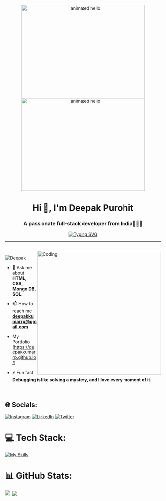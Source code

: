 <div align="center">
  <img src="https://github.com/Anmol-Baranwal/Cool-GIFs-For-GitHub/assets/74038190/9be4d344-6782-461a-b5a6-32a07bf7b34e" width="400" height="300" alt="animated hello">
  <img src="https://user-images.githubusercontent.com/74038190/212750155-3ceddfbd-19d3-40a3-87af-8d329c8323c4.gif" width="400" height="300" alt="animated hello">
</div>


<h1 align="center">Hi 👋, I'm Deepak Purohit</h1>
<h3 align="center">A passionate full-stack developer from India👨🏻‍💻</h3>

[<div align="center">![Typing SVG](https://readme-typing-svg.demolab.com?font=Fira+Code&weight=800&pause=500&color=00ffff&background=B3FFE500&center=true&random=false&width=435&lines=1500%2B+Hours+of+Coding+Experience+⚡️;500%2B+DSA+Questions+Solved+💡)</div>](https://git.io/typing-svg)
<hr>

<br />
<img align="right" alt="Coding" width="400" src="https://i.pinimg.com/originals/81/17/8b/81178b47a8598f0c81c4799f2cdd4057.gif">
<p align="left"> <img src="https://komarev.com/ghpvc/?username=Deepakkumarrp&label=Profile%20views&color=0e75b6&style=flat" alt="Deepak" /> </p>

- 💬 Ask me about **HTML, CSS, Mongo DB, SQL.**

- 📫 How to reach me **deepakkumarrp@gmail.com**
 
- My Portfolio (https://deepakkumarrp.github.io/)

- ⚡ Fun fact **Debugging is like solving a mystery, and I love every moment of it.**

<br />

## 🌐 Socials:
[![Instagram](https://img.shields.io/badge/Instagram-%23E4405F.svg?logo=Instagram&logoColor=white)](https://www.instagram.com/deepakkumarrp) 
[![LinkedIn](https://img.shields.io/badge/LinkedIn-%230077B5.svg?logo=linkedin&logoColor=white)](https://www.linkedin.com/in/deepak-purohit786/) 
[![Twitter](https://img.shields.io/badge/Twitter-%23FF0000.svg?logo=Twitter&logoColor=white)](https://twitter.com/Deepakkumarrp_) 

# 💻 Tech Stack:
[![My Skills](https://skillicons.dev/icons?i=html,css,js,reactjs,chakraui,bootstrap,nodejs,expressjs,mongodb,mysql,redis,github,git,postman,netlify,vercel&theme=light)](https://skillicons.dev)
# 📊 GitHub Stats:



<p><img align="left" src="https://github-readme-streak-stats.herokuapp.com?user=Deepakkumarrp&theme=transparent" /></p>

<p>&nbsp;<img align="center" src="https://github-readme-stats.vercel.app/api?username=Deepakkumarrp&show_icons=true&hide_border=true&&theme=transparent"/></p>

